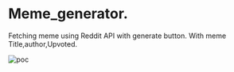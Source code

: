 # Meme_generator.
Fetching meme using Reddit API with generate button.
With meme Title,author,Upvoted.

![poc](https://github.com/suresh2727/Meme_generator/assets/52049092/da22897f-8179-4283-b04e-abf4270474c0)
